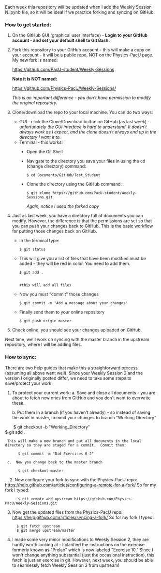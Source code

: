 Each week this repository will be updated when I add the Weekly Session N.ipynb file, so it will be ideal if we practice forking and syncing on GitHub.

### How to get started:

1.  On the GitHub GUI (graphical user interface) - __Login to your GitHub account - and set your default shell to Git Bash.__  

2.  Fork this repository to your GitHub account - this will make a copy on your account - it will be a public repo, 
    NOT on the Physics-PacU page.  My new fork is named: 

    https://github.com/PacU-student/Weekly-Sessions 

    __Note it is NOT named:__

    https://github.com/Physics-PacU/Weekly-Sessions/
    
    *This is an important difference - you don't have permission to modify the original repository.*
   
3.  Clone/download the repo to your local machine.  You can do two ways:
    * GUI - click the Clone/Download button on GitHub (as last week) - *unfortunately the GUI interface is hard to understand.  It doesn't always work as I expect, and the clone doesn't always end up in the directory I want it to.*
    * Terminal - this works!  
       * Open the Git Shell
       * Navigate to the directory you save your files in using the cd (change directory) command: 
       
             $ cd Documents/GitHub/Test_Student
       * Clone the directory using the GitHub command: 
       
             $ git clone https://github.com/PacU-student/Weekly-Sessions.git
         
         *Again, notice I used the forked copy*

4.  Just as last week, you have a directory full of documents you can modify.  However, the difference is that the permissions are set so that you can push your changes back to GitHub.  This is the basic workflow for putting those changes back on GitHub.

    * In the terminal type:
    
          $ git status
    * This will give you a list of files that have been modified must be added - they will be red in color.  You need to add them.  
    
          $ git add .   
          
          
          #this will add all files
    * Now you must "commit" those changes 
   
          $ git commit -m "Add a message about your changes"
      
    * Finally send them to your online repository
    
          $ git push origin master
     
4.  Check online, you should see your changes uploaded on GitHub.

Next time, we'll work on syncing with the master branch in the upstream repository, where I will be adding files.

### How to sync:
There are two help guides that make this a straighforward process (assuming all above went well).  Since your Weekly Session 2 and the version I originally posted differ, we need to take some steps to save/protect your work.

1.  To protect your current work: 
    a.  Save and close all documents - you are about to fetch new ones from GitHub and you don't want to overwrite these.
    
    b.  Put them in a branch (if you haven't already) - so instead of saving the work in master, 
    commit your changes to branch "Working Directory"
    
             $ git checkout -b "Working_Directory"  
             $ git add .                            
        
     This will make a new branch and put all documents in the local directory so they are staged for a commit.  Commit them:
     
          $ git commit -m "Did Exercises 0-2"
     
     c.  Now you change back to the master branch
     
          $ git checkout master
    
2.  Now configure your fork to sync with the Physics-PacU repo: 
    https://help.github.com/articles/configuring-a-remote-for-a-fork/
    So for my fork I typed: 
    
          $ git remote add upstream https://github.com/Physics-PacU/Weekly-Sessions.git
      
3.  Now get the updated files from the Physics-PacU repo:
    https://help.github.com/articles/syncing-a-fork/
    So for my fork I typed: 
    
          $ git fetch upstream
          $ git merge upstream/master
    
4.  I made some very minor modifications to Weekly Session 2, they are hardly worth looking at - I clarified the instructions on the exercise formerly known as "Prelab" which is now labeled "Exercise 10."  Since I won't change anything substantial (just the occasional instruction), this fetch is just an exercise in git.  However, next week, you should be able to seamlessly fetch Weekly Session 3 from upstream!
